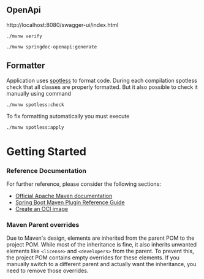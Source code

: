 ## OpenApi

http://localhost:8080/swagger-ui/index.html

```./mvnw verify```

```./mvnw springdoc-openapi:generate ```

## Formatter
Application uses [spotless](https://github.com/diffplug/spotless/tree/main/plugin-maven) to format code.
During each compilation spotless check that all classes are properly formatted. But it also possible to check it manually using command

`./mvnw spotless:check`

To fix formatting automatically you must execute

`./mvnw spotless:apply`


# Getting Started

### Reference Documentation
For further reference, please consider the following sections:

* [Official Apache Maven documentation](https://maven.apache.org/guides/index.html)
* [Spring Boot Maven Plugin Reference Guide](https://docs.spring.io/spring-boot/3.4.3/maven-plugin)
* [Create an OCI image](https://docs.spring.io/spring-boot/3.4.3/maven-plugin/build-image.html)

### Maven Parent overrides

Due to Maven's design, elements are inherited from the parent POM to the project POM.
While most of the inheritance is fine, it also inherits unwanted elements like `<license>` and `<developers>` from the parent.
To prevent this, the project POM contains empty overrides for these elements.
If you manually switch to a different parent and actually want the inheritance, you need to remove those overrides.

